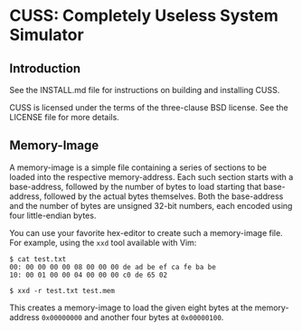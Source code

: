 # CUSS: Completely Useless System Simulator

## Introduction

See the INSTALL.md file for instructions on building and installing CUSS.

CUSS is licensed under the terms of the three-clause BSD license. See the
LICENSE file for more details.

## Memory-Image

A memory-image is a simple file containing a series of sections to be loaded
into the respective memory-address. Each such section starts with a
base-address, followed by the number of bytes to load starting that
base-address, followed by the actual bytes themselves. Both the base-address and
the number of bytes are unsigned 32-bit numbers, each encoded using four
little-endian bytes.

You can use your favorite hex-editor to create such a memory-image file. For
example, using the `xxd` tool available with Vim:

```shell
$ cat test.txt
00: 00 00 00 00 08 00 00 00 de ad be ef ca fe ba be
10: 00 01 00 00 04 00 00 00 c0 de 65 02

$ xxd -r test.txt test.mem
```

This creates a memory-image to load the given eight bytes at the memory-address
`0x00000000` and another four bytes at `0x00000100`.
